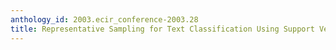 ```yaml
---
anthology_id: 2003.ecir_conference-2003.28
title: Representative Sampling for Text Classification Using Support Vector Machines
---
```

